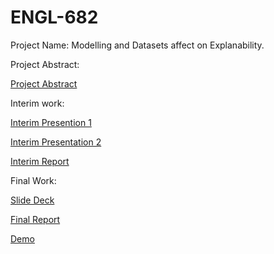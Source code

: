 # ENGL-682

Project Name: Modelling and Datasets affect on Explanability.

Project Abstract:


[Project Abstract](https://drive.google.com/drive/u/1/folders/16GHcOwcZ5GCBoTeHOJVXRW1cO2DqrAeP)


Interim work:


[Interim Presention 1](https://docs.google.com/presentation/d/1u-KVI9smL1CpiX8Mbg__mcg6_ELmhMzMyMh2N69WBEQ/edit?usp=sharing)

[Interim Presentation 2](https://docs.google.com/presentation/d/1IwLWTH8MnbLnKFzzAvV8qpQcIS2ciFm0fj1_y1JQwUs/edit?usp=sharing)

[Interim Report](https://drive.google.com/drive/u/1/folders/16GHcOwcZ5GCBoTeHOJVXRW1cO2DqrAeP)

Final Work:

[Slide Deck](https://docs.google.com/presentation/d/1u-KVI9smL1CpiX8Mbg__mcg6_ELmhMzMyMh2N69WBEQ/edit#slide=id.p)

[Final Report]()

[Demo](https://colab.research.google.com/drive/1ExURp3difekEuqKRXKxhroM1RYvK0r_H?authuser=1)
